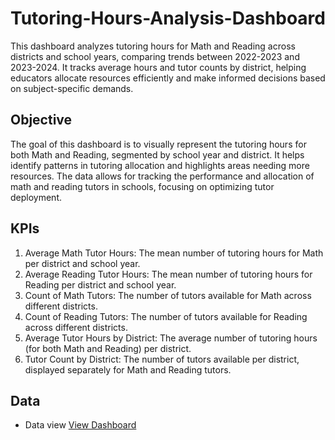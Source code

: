 # Tutoring-Hours-Analysis-Dashboard
This dashboard analyzes tutoring hours for Math and Reading across districts and school years, comparing trends between 2022-2023 and 2023-2024. It tracks average hours and tutor counts by district, helping educators allocate resources efficiently and make informed decisions based on subject-specific demands.

## Objective
The goal of this dashboard is to visually represent the tutoring hours for both Math and Reading, segmented by school year and district. It helps identify patterns in tutoring allocation and highlights areas needing more resources. The data allows for tracking the performance and allocation of math and reading tutors in schools, focusing on optimizing tutor deployment.

## KPIs
1. Average Math Tutor Hours: The mean number of tutoring hours for Math per district and school year.
2.  Average Reading Tutor Hours: The mean number of tutoring hours for Reading per district and school year.
3. Count of Math Tutors: The number of tutors available for Math across different districts.
4. Count of Reading Tutors: The number of tutors available for Reading across different districts.
5. Average Tutor Hours by District: The average number of tutoring hours (for both Math and Reading) per district.
6. Tutor Count by District: The number of tutors available per district, displayed separately for Math and Reading tutors.


## Data 
- Data view <a href="https://github.com/sam-were/Tutoring-Hours-Analysis-Dashboard/blob/main/image.png"> View Dashboard</a>

